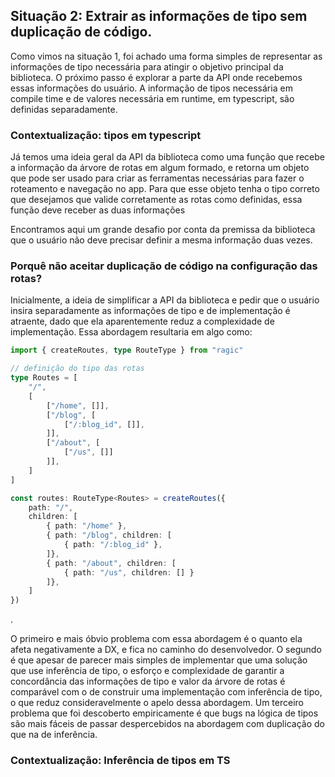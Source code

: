 ## Situação 2: Extrair as informações de tipo sem duplicação de código.

Como vimos na situação 1, foi achado uma forma simples de representar as informações de tipo necessária para atingir o objetivo principal da biblioteca. O próximo passo é explorar a parte da API onde recebemos essas informações do usuário. A informação de tipos necessária em compile time e de valores necessária em runtime, em typescript, são definidas separadamente. 

### Contextualização: tipos em typescript
Já temos uma ideia geral da API da biblioteca como uma função que recebe a informação da árvore de rotas em algum formado, e retorna um objeto que pode ser usado para criar as ferramentas necessárias para fazer o roteamento e navegação no app. Para que esse objeto tenha o tipo correto que desejamos que valide corretamente as rotas como definidas, essa função deve receber as duas informações


Encontramos aqui um grande desafio por conta da premissa da biblioteca que o usuário não deve precisar definir a mesma informação duas vezes.



### Porquê não aceitar duplicação de código na configuração das rotas?

Inicialmente, a ideia de simplificar a API da biblioteca e pedir que o usuário insira separadamente as informações de tipo e de implementação é atraente, dado que ela aparentemente reduz a complexidade de implementação.  Essa abordagem resultaria em algo como:

```ts
import { createRoutes, type RouteType } from "ragic"

// definição do tipo das rotas
type Routes = [
	"/",
	[
		["/home", []],
		["/blog", [
			["/:blog_id", []],
		]],
		["/about", [
			["/us", []]
		]],
	]
]

const routes: RouteType<Routes> = createRoutes({
    path: "/",
    children: [
        { path: "/home" },
        { path: "/blog", children: [
            { path: "/:blog_id" },
        ]},
        { path: "/about", children: [
            { path: "/us", children: [] }
        ]},
    ]
})
```
.

O primeiro e mais óbvio problema com essa abordagem é o quanto ela afeta negativamente a DX, e fica no caminho do desenvolvedor. O segundo é que apesar de parecer mais simples de implementar que uma solução que use inferência de tipo, o esforço e complexidade de garantir a concordância das informações de tipo e valor da árvore de rotas é comparável com o de construir uma implementação com inferência de tipo, o que reduz consideravelmente o apelo dessa abordagem. Um terceiro problema que foi descoberto empiricamente é que bugs na lógica de tipos são mais fáceis de passar despercebidos na abordagem com duplicação do que na de inferência.

### Contextualização: Inferência de tipos em TS

